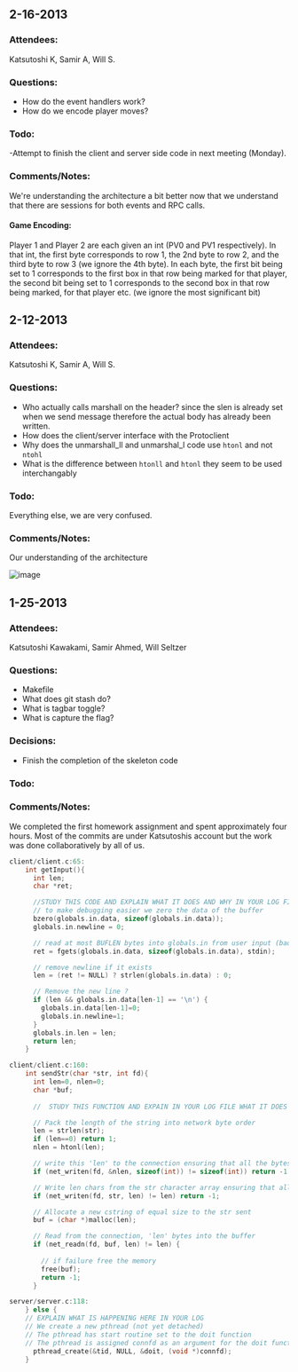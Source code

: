 ## 2-16-2013
### Attendees:
Katsutoshi K, Samir A, Will S.

### Questions:
- How do the event handlers work? 
- How do we encode player moves?

### Todo:

-Attempt to finish the client and server side code in next meeting (Monday).

### Comments/Notes:
We're understanding the architecture a bit better now that we understand that there are sessions for both events and RPC
calls.
#### Game Encoding:
Player 1 and Player 2 are each given an int (PV0 and PV1 respectively).
In that int, the first byte corresponds to row 1, the 2nd byte to row 2,
and the third byte to row 3 (we ignore the 4th byte). In each byte, the first bit being set to 1 corresponds to the
first box in that row being marked for that player,
the second bit being set to 1 corresponds to the second box in that row being
marked, for that player etc. (we ignore the most significant bit)


## 2-12-2013

### Attendees:

Katsutoshi K, Samir A, Will S.

### Questions:

- Who actually calls marshall on the header? since the slen is already set when we send message therefore
the actual body has already been written.
- How does the client/server interface with the Protoclient
- Why does the unmarshall_ll and unmarshal_l code use `htonl` and not `ntohl`
- What is the difference between `htonll` and `htonl` they seem to be used interchangably

### Todo:

Everything else, we are very confused.

### Comments/Notes:

Our understanding of the architecture

![image](http://i.imgur.com/8gWPQYy.jpg)


## 1-25-2013 

### Attendees: 

Katsutoshi Kawakami, Samir Ahmed, Will Seltzer

### Questions:

- Makefile
- What does git stash do?
- What is tagbar toggle?
- What is capture the flag?

### Decisions:

- Finish the completion of the skeleton code

### Todo:

<each item should have an owner>

### Comments/Notes:

We completed the first homework assignment and spent approximately four hours.
Most of the commits are under Katsutoshis account but the work was done collaboratively by all of us.

```c
client/client.c:65:		
	int getInput(){
	  int len;
	  char *ret;

	  //STUDY THIS CODE AND EXPLAIN WHAT IT DOES AND WHY IN YOUR LOG FILE
	  // to make debugging easier we zero the data of the buffer
	  bzero(globals.in.data, sizeof(globals.in.data));
	  globals.in.newline = 0;

	  // read at most BUFLEN bytes into globals.in from user input (bad use of sizeof for static buffer)
	  ret = fgets(globals.in.data, sizeof(globals.in.data), stdin);

	  // remove newline if it exists
	  len = (ret != NULL) ? strlen(globals.in.data) : 0;

	  // Remove the new line ?
	  if (len && globals.in.data[len-1] == '\n') {
		globals.in.data[len-1]=0;
		globals.in.newline=1;
	  } 
	  globals.in.len = len;
	  return len;
	}

client/client.c:160:	
	int sendStr(char *str, int fd){
	  int len=0, nlen=0;
	  char *buf;
	  
	  //  STUDY THIS FUNCTION AND EXPAIN IN YOUR LOG FILE WHAT IT DOES AND HOW

	  // Pack the length of the string into network byte order  
	  len = strlen(str);
	  if (len==0) return 1;
	  nlen = htonl(len);

	  // write this 'len' to the connection ensuring that all the bytes are written successfully
	  if (net_writen(fd, &nlen, sizeof(int)) != sizeof(int)) return -1;

	  // Write len chars from the str character array ensuring that all 'len' characters are written successfully
	  if (net_writen(fd, str, len) != len) return -1;

	  // Allocate a new cstring of equal size to the str sent
	  buf = (char *)malloc(len);

	  // Read from the connection, 'len' bytes into the buffer
	  if (net_readn(fd, buf, len) != len) {
		
		// if failure free the memory
		free(buf); 
		return -1; 
	  }

server/server.c:118:	
    } else {
	// EXPLAIN WHAT IS HAPPENING HERE IN YOUR LOG
	// We create a new pthread (not yet detached)
	// The pthread has start routine set to the doit function
	// The pthread is assigned connfd as an argument for the doit function
      pthread_create(&tid, NULL, &doit, (void *)connfd);
    }
```
